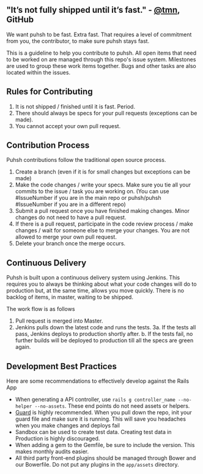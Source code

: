 ## "It’s not fully shipped until it’s fast." - [@tmn](https://github.com/tnm), GitHub

We want puhsh to be fast. Extra fast. That requires a level of commitment from you, the contributor, to make sure puhsh stays fast. 

This is a guideline to help you contribute to puhsh. All open items that need to be worked on are managed through this repo's issue system. Milestones are used to group these work items together. Bugs and other tasks are also located within the issues.
## Rules for Contributing
1. It is not shipped / finished until it is fast. Period.
2. There should always be specs for your pull requests (exceptions can be made).
3. You cannot accept your own pull request.


## Contribution Process
Puhsh contributions follow the traditional open source process.

1. Create a branch (even if it is for small changes but exceptions can be made)
2. Make the code changes / write your specs. Make sure you tie all your commits to the issue / task you are working on. (You can use #IssueNumber if you are in the main repo or puhsh/puhsh #IssueNumber if you are in a different repo)
3. Submit a pull request once you have finished making changes. Minor changes do not need to have a pull request.
4. If there is a pull request, participate in the code review process / make changes / wait for someone else to merge your changes. You are not allowed to merge your own pull request.
5. Delete your branch once the merge occurs.

## Continuous Delivery

Puhsh is built upon a continuous delivery system using Jenkins. This requires you to always be thinking about what your code changes will do to production but, at the same time, allows you move quickly. There is no backlog of items, in master, waiting to be shipped.

The work flow is as follows

1. Pull request is merged into Master.
2. Jenkins pulls down the latest code and runs the tests.
3a. If the tests all pass, Jenkins deploys to production shortly after.
 b. If the tests fail, no further builds will be deployed to production till all the specs are green again.

## Development Best Practices
Here are some recommendations to effectively develop against the Rails App

* When generating a API controller, use `rails g controller_name --no-helper --no-assets`. These end points do not need assets or helpers.
* [Guard](https://github.com/guard/guard) is highly recommended. When you pull down the repo, init your guard file and make sure it is running. This will save you headaches when you make changes and deploys fail
* Sandbox can be used to create test data. Creating test data in Production is highly discouraged.
* When adding a gem to the Gemfile, be sure to include the version. This makes monthly audits easier.
* All third party front-end plugins should be managed through Bower and our Bowerfile. Do not put any plugins in the `app/assets` directory.

